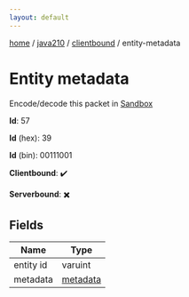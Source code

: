 ```yaml
---
layout: default
---
```


[home](/)  /  [java210](/protocol/java210)  /  [clientbound](/protocol/java210/clientbound)  /  entity-metadata

# Entity metadata

Encode/decode this packet in [Sandbox](../../../sandbox/java210#clientbound.entity_metadata)

**Id**: 57

**Id** (hex): 39

**Id** (bin): 00111001

**Clientbound**: ✔️

**Serverbound**: ✖️

## Fields

Name | Type
---|---
entity id | varuint
metadata | [metadata](/protocol/java210/metadata)
